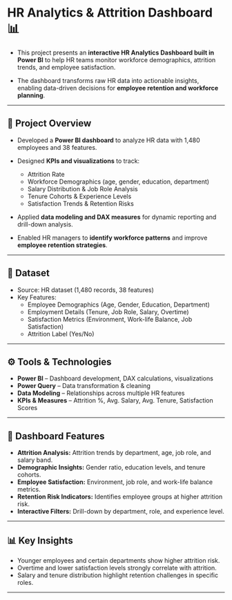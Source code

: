 # HR Analytics & Attrition Dashboard 📊

- This project presents an **interactive HR Analytics Dashboard built in Power BI** to help HR teams monitor workforce demographics, attrition trends, and employee satisfaction.  

- The dashboard transforms raw HR data into actionable insights, enabling data-driven decisions for **employee retention and workforce planning**.

---

## 📌 Project Overview
- Developed a **Power BI dashboard** to analyze HR data with 1,480 employees and 38 features.  
- Designed **KPIs and visualizations** to track:
  - Attrition Rate
  - Workforce Demographics (age, gender, education, department)  
  - Salary Distribution & Job Role Analysis  
  - Tenure Cohorts & Experience Levels  
  - Satisfaction Trends & Retention Risks  

- Applied **data modeling and DAX measures** for dynamic reporting and drill-down analysis.  
- Enabled HR managers to **identify workforce patterns** and improve **employee retention strategies**.

---

## 📂 Dataset
- Source: HR dataset (1,480 records, 38 features)  
- Key Features:
  - Employee Demographics (Age, Gender, Education, Department)  
  - Employment Details (Tenure, Job Role, Salary, Overtime)  
  - Satisfaction Metrics (Environment, Work-life Balance, Job Satisfaction)  
  - Attrition Label (Yes/No)

---

## ⚙️ Tools & Technologies
- **Power BI** – Dashboard development, DAX calculations, visualizations  
- **Power Query** – Data transformation & cleaning  
- **Data Modeling** – Relationships across multiple HR features  
- **KPIs & Measures** – Attrition %, Avg. Salary, Avg. Tenure, Satisfaction Scores  

---

## 🚀 Dashboard Features
- **Attrition Analysis:** Attrition trends by department, age, job role, and salary band.  
- **Demographic Insights:** Gender ratio, education levels, and tenure cohorts.  
- **Employee Satisfaction:** Environment, job role, and work-life balance metrics.  
- **Retention Risk Indicators:** Identifies employee groups at higher attrition risk.  
- **Interactive Filters:** Drill-down by department, role, and experience level.  

---

## 📊 Key Insights
- Younger employees and certain departments show higher attrition risk.  
- Overtime and lower satisfaction levels strongly correlate with attrition.  
- Salary and tenure distribution highlight retention challenges in specific roles.  

---

